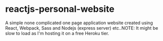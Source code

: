 # reactjs-personal-website
A simple none complicated one page application website created using React, Webpack, Sass and Nodejs (express server) etc..NOTE: It might be slow to load as I'm hosting it on a free Heroku tier.

